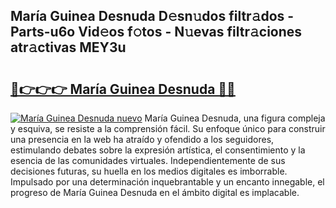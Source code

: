 ## María Guinea Desnuda D𝚎sn𝚞dos filtr𝚊dos - Parts-u6o Vid𝚎os f𝚘tos - N𝚞evas filtr𝚊ciones atr𝚊ctivas MEY3u

# <h2><a href="http://mb19o05.tromn.icu/?c=Mar%c3%ada+Guinea+Desnuda">🔗👉👉👉 María Guinea Desnuda 🔗🔗</a></h2>

[![María Guinea Desnuda nuevo](https://i.imgur.com/pEAQMta.gif)](http://mb19o05.tromn.icu/?c=Mar%c3%ada+Guinea+Desnuda)
María Guinea Desnuda, una figura compleja y esquiva, se resiste a la comprensión fácil. Su enfoque único para construir una presencia en la web ha atraído y ofendido a los seguidores, estimulando debates sobre la expresión artística, el consentimiento y la esencia de las comunidades virtuales. Independientemente de sus decisiones futuras, su huella en los medios digitales es imborrable. Impulsado por una determinación inquebrantable y un encanto innegable, el progreso de María Guinea Desnuda en el ámbito digital es implacable.
